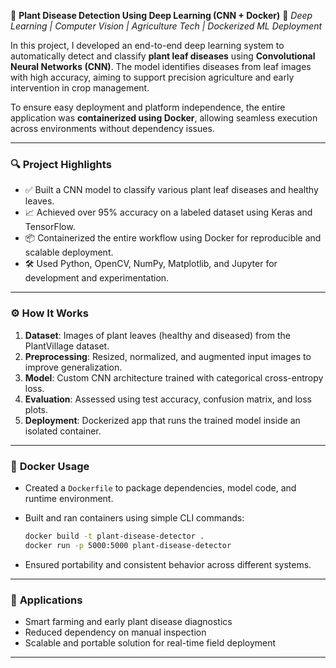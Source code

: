 🌿 **Plant Disease Detection Using Deep Learning (CNN + Docker)**
📍 *Deep Learning | Computer Vision | Agriculture Tech | Dockerized ML Deployment*

In this project, I developed an end-to-end deep learning system to automatically detect and classify **plant leaf diseases** using **Convolutional Neural Networks (CNN)**. The model identifies diseases from leaf images with high accuracy, aiming to support precision agriculture and early intervention in crop management.

To ensure easy deployment and platform independence, the entire application was **containerized using Docker**, allowing seamless execution across environments without dependency issues.

---

### 🔍 **Project Highlights**

* ✅ Built a CNN model to classify various plant leaf diseases and healthy leaves.
* 📈 Achieved over 95% accuracy on a labeled dataset using Keras and TensorFlow.
* 📦 Containerized the entire workflow using Docker for reproducible and scalable deployment.
* 🛠️ Used Python, OpenCV, NumPy, Matplotlib, and Jupyter for development and experimentation.

---

### ⚙️ **How It Works**

1. **Dataset**: Images of plant leaves (healthy and diseased) from the PlantVillage dataset.
2. **Preprocessing**: Resized, normalized, and augmented input images to improve generalization.
3. **Model**: Custom CNN architecture trained with categorical cross-entropy loss.
4. **Evaluation**: Assessed using test accuracy, confusion matrix, and loss plots.
5. **Deployment**: Dockerized app that runs the trained model inside an isolated container.

---

### 🐳 **Docker Usage**

* Created a `Dockerfile` to package dependencies, model code, and runtime environment.
* Built and ran containers using simple CLI commands:

  ```bash
  docker build -t plant-disease-detector .
  docker run -p 5000:5000 plant-disease-detector
  ```
* Ensured portability and consistent behavior across different systems.

---

### 🚀 **Applications**

* Smart farming and early plant disease diagnostics
* Reduced dependency on manual inspection
* Scalable and portable solution for real-time field deployment

---




